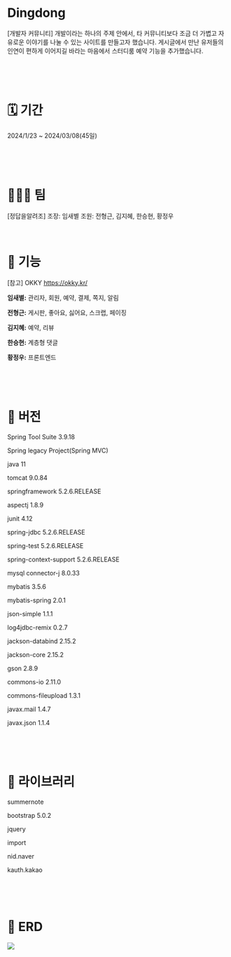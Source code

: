 # Dingdong
[개발자 커뮤니티]
개발이라는 하나의 주제 안에서, 타 커뮤니티보다 조금 더 가볍고 자유로운 이야기를 나눌 수 있는 사이트를 만들고자 했습니다. 게시글에서 만난 유저들의 인연이 편하게 이어지길 바라는 마음에서 스터디룸 예약 기능을 추가했습니다.

<br>
<br>
<br>

# 🗓 ️기간
2024/1/23 ~ 2024/03/08(45일)

<br>
<br>
<br>

# 🧑‍🤝‍🧑 팀
[정답을알려조] 
조장: 임새별
조원: 전형근, 김지혜, 한승현, 황정우
<br>
<br>
<br>

# 📌 기능
[참고] OKKY
https://okky.kr/

**임새별:** 관리자, 회원, 예약, 결제, 쪽지, 알림

**전형근:** 게시판, 좋아요, 싫어요, 스크랩, 페이징

**김지혜:** 예약, 리뷰

**한승현:** 계층형 댓글

**황정우:** 프론트엔드

<br>
<br>
<br>

# 📌 버전
Spring Tool Suite 3.9.18

Spring legacy Project(Spring MVC)

java 11

tomcat 9.0.84

springframework 5.2.6.RELEASE

aspectj 1.8.9

junit 4.12

spring-jdbc  5.2.6.RELEASE

spring-test  5.2.6.RELEASE

spring-context-support 5.2.6.RELEASE

mysql connector-j 8.0.33

mybatis 3.5.6

mybatis-spring 2.0.1

json-simple 1.1.1

log4jdbc-remix 0.2.7

jackson-databind 2.15.2

jackson-core 2.15.2

gson 2.8.9

commons-io 2.11.0

commons-fileupload 1.3.1

javax.mail 1.4.7

javax.json 1.1.4

<br>
<br>
<br>

# 📌 라이브러리
summernote

bootstrap 5.0.2

jquery

import

nid.naver

kauth.kakao

<br>
<br>
<br>

# 📌 ERD
<img src="https://github.com/bbbyeol01/dingdong/assets/145461705/8639ee77-e343-4fa1-871f-a07424c92c25">

<br>
<br>
<br>
